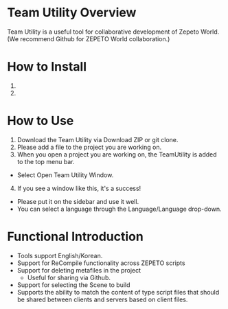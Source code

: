 # Team Utility Overview

Team Utility is a useful tool for collaborative development of Zepeto World.(We recommend Github for ZEPETO World collaboration.)

# How to Install
1. 
2. 

# How to Use

1. Download the Team Utility via Download ZIP or git clone.
2. Please add a file to the project you are working on.
3. When you open a project you are working on, the TeamUtility is added to the top menu bar. 
* Select Open Team Utility Window.
4. If you see a window like this, it's a success!
* Please put it on the sidebar and use it well. 
* You can select a language through the Language/Language drop-down. 

# Functional Introduction

* Tools support English/Korean.
* Support for ReCompile functionality across ZEPETO scripts
* Support for deleting metafiles in the project
   * Useful for sharing via Github. 
* Support for selecting the Scene to build
* Supports the ability to match the content of type script files that should be shared between clients and servers based on client files.
